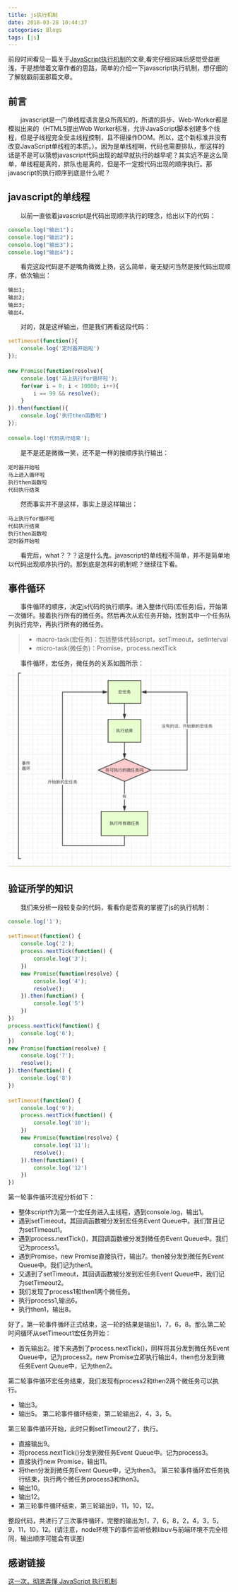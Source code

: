 ```yaml
---
title: js执行机制
date: 2018-03-28 10:44:37
categories: Blogs
tags: [js]
---
```

前段时间看见一篇关于[JavaScript执行机制](https://juejin.im/post/59e85eebf265da430d571f89)的文章,看完仔细回味后感觉受益匪浅，于是想借着文章作者的思路，简单的介绍一下javascript执行机制，想仔细的了解就戳前面那篇文章。<!--more-->
## 前言
&ensp;&ensp;&ensp;&ensp;javascript是一门单线程语言是众所周知的，所谓的异步、Web-Worker都是模拟出来的（HTML5提出Web Worker标准，允许JavaScript脚本创建多个线程，但是子线程完全受主线程控制，且不得操作DOM。所以，这个新标准并没有改变JavaScript单线程的本质。）。因为是单线程啊，代码也需要排队，那这样的话是不是可以猜想javascript代码出现的越早就执行的越早呢？其实远不是这么简单，单线程是真的，排队也是真的，但是不一定按代码出现的顺序执行。那javascript的执行顺序到底是什么呢？
## javascript的单线程
&ensp;&ensp;&ensp;&ensp;以前一直依着javascript是代码出现顺序执行的理念，给出以下的代码：
```javascript
console.log("输出1")；
console.log("输出2")；
console.log("输出3")；
console.log("输出4")；
```
&ensp;&ensp;&ensp;&ensp;看完这段代码是不是嘴角微微上扬，这么简单，毫无疑问当然是按代码出现顺序，依次输出：
```
输出1;
输出2;
输出3;
输出4。
```
&ensp;&ensp;&ensp;&ensp;对的，就是这样输出，但是我们再看这段代码：
```javascript
setTimeout(function(){
    console.log('定时器开始啦')
});

new Promise(function(resolve){
    console.log('马上执行for循环啦');
    for(var i = 0; i < 10000; i++){
        i == 99 && resolve();
    }
}).then(function(){
    console.log('执行then函数啦')
});

console.log('代码执行结束');
```
&ensp;&ensp;&ensp;&ensp;是不是还是微微一笑，还不是一样的按顺序执行输出：
```
定时器开始啦
马上进入循环啦
执行then函数啦
代码执行结束
```
&ensp;&ensp;&ensp;&ensp;然而事实并不是这样，事实上是这样输出：
```
马上执行for循环啦
代码执行结束
执行then函数啦
定时器开始啦
```
&ensp;&ensp;&ensp;&ensp;看完后，what？？？这是什么鬼。javascript的单线程不简单，并不是简单地以代码出现顺序执行的。那到底是怎样的机制呢？继续往下看。

## 事件循环
&ensp;&ensp;&ensp;&ensp;事件循环的顺序，决定js代码的执行顺序。进入整体代码(宏任务)后，开始第一次循环。接着执行所有的微任务。然后再次从宏任务开始，找到其中一个任务队列执行完毕，再执行所有的微任务。
> * macro-task(宏任务)：包括整体代码script，setTimeout，setInterval
> * micro-task(微任务)：Promise，process.nextTick

&ensp;&ensp;&ensp;&ensp;事件循环，宏任务，微任务的关系如图所示：
![关系图](/img/js执行机制/1.png)
## 验证所学的知识
&ensp;&ensp;&ensp;&ensp;我们来分析一段较复杂的代码，看看你是否真的掌握了js的执行机制：
```javascript
console.log('1');

setTimeout(function() {
    console.log('2');
    process.nextTick(function() {
        console.log('3');
    })
    new Promise(function(resolve) {
        console.log('4');
        resolve();
    }).then(function() {
        console.log('5')
    })
})
process.nextTick(function() {
    console.log('6');
})
new Promise(function(resolve) {
    console.log('7');
    resolve();
}).then(function() {
    console.log('8')
})

setTimeout(function() {
    console.log('9');
    process.nextTick(function() {
        console.log('10');
    })
    new Promise(function(resolve) {
        console.log('11');
        resolve();
    }).then(function() {
        console.log('12')
    })
})
```
第一轮事件循环流程分析如下：
* 整体script作为第一个宏任务进入主线程，遇到console.log，输出1。
* 遇到setTimeout，其回调函数被分发到宏任务Event Queue中。我们暂且记为setTimeout1。
* 遇到process.nextTick()，其回调函数被分发到微任务Event Queue中。我们记为process1。
* 遇到Promise，new Promise直接执行，输出7。then被分发到微任务Event Queue中。我们记为then1。
* 又遇到了setTimeout，其回调函数被分发到宏任务Event Queue中，我们记为setTimeout2。
* 我们发现了process1和then1两个微任务。
* 执行process1,输出6。
* 执行then1，输出8。

好了，第一轮事件循环正式结束，这一轮的结果是输出1，7，6，8。那么第二轮时间循环从setTimeout1宏任务开始：

* 首先输出2。接下来遇到了process.nextTick()，同样将其分发到微任务Event Queue中，记为process2。new Promise立即执行输出4，then也分发到微任务Event Queue中，记为then2。

第二轮事件循环宏任务结束，我们发现有process2和then2两个微任务可以执行。
* 输出3。
* 输出5。
第二轮事件循环结束，第二轮输出2，4，3，5。

第三轮事件循环开始，此时只剩setTimeout2了，执行。
* 直接输出9。
* 将process.nextTick()分发到微任务Event Queue中。记为process3。
* 直接执行new Promise，输出11。
* 将then分发到微任务Event Queue中，记为then3。
第三轮事件循环宏任务执行结束，执行两个微任务process3和then3。
* 输出10。
* 输出12。
* 第三轮事件循环结束，第三轮输出9，11，10，12。

整段代码，共进行了三次事件循环，完整的输出为1，7，6，8，2，4，3，5，9，11，10，12。(请注意，node环境下的事件监听依赖libuv与前端环境不完全相同，输出顺序可能会有误差)

## 感谢链接
[这一次，彻底弄懂 JavaScript 执行机制](https://juejin.im/post/59e85eebf265da430d571f89)

